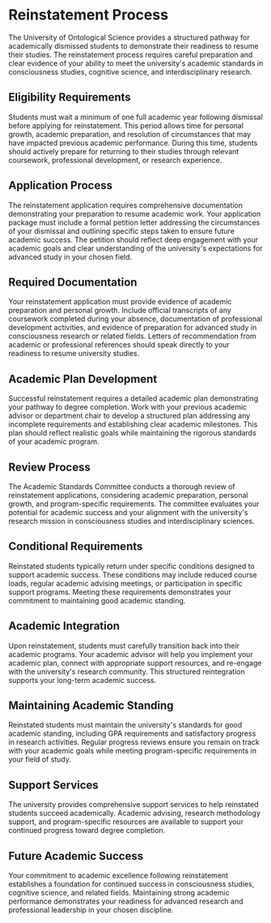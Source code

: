 # Reinstatement Process

The University of Ontological Science provides a structured pathway for academically dismissed students to demonstrate their readiness to resume their studies. The reinstatement process requires careful preparation and clear evidence of your ability to meet the university's academic standards in consciousness studies, cognitive science, and interdisciplinary research.

## Eligibility Requirements

Students must wait a minimum of one full academic year following dismissal before applying for reinstatement. This period allows time for personal growth, academic preparation, and resolution of circumstances that may have impacted previous academic performance. During this time, students should actively prepare for returning to their studies through relevant coursework, professional development, or research experience.

## Application Process

The reinstatement application requires comprehensive documentation demonstrating your preparation to resume academic work. Your application package must include a formal petition letter addressing the circumstances of your dismissal and outlining specific steps taken to ensure future academic success. The petition should reflect deep engagement with your academic goals and clear understanding of the university's expectations for advanced study in your chosen field.

## Required Documentation

Your reinstatement application must provide evidence of academic preparation and personal growth. Include official transcripts of any coursework completed during your absence, documentation of professional development activities, and evidence of preparation for advanced study in consciousness research or related fields. Letters of recommendation from academic or professional references should speak directly to your readiness to resume university studies.

## Academic Plan Development

Successful reinstatement requires a detailed academic plan demonstrating your pathway to degree completion. Work with your previous academic advisor or department chair to develop a structured plan addressing any incomplete requirements and establishing clear academic milestones. This plan should reflect realistic goals while maintaining the rigorous standards of your academic program.

## Review Process

The Academic Standards Committee conducts a thorough review of reinstatement applications, considering academic preparation, personal growth, and program-specific requirements. The committee evaluates your potential for academic success and your alignment with the university's research mission in consciousness studies and interdisciplinary sciences.

## Conditional Requirements

Reinstated students typically return under specific conditions designed to support academic success. These conditions may include reduced course loads, regular academic advising meetings, or participation in specific support programs. Meeting these requirements demonstrates your commitment to maintaining good academic standing.

## Academic Integration

Upon reinstatement, students must carefully transition back into their academic programs. Your academic advisor will help you implement your academic plan, connect with appropriate support resources, and re-engage with the university's research community. This structured reintegration supports your long-term academic success.

## Maintaining Academic Standing

Reinstated students must maintain the university's standards for good academic standing, including GPA requirements and satisfactory progress in research activities. Regular progress reviews ensure you remain on track with your academic goals while meeting program-specific requirements in your field of study.

## Support Services

The university provides comprehensive support services to help reinstated students succeed academically. Academic advising, research methodology support, and program-specific resources are available to support your continued progress toward degree completion.

## Future Academic Success

Your commitment to academic excellence following reinstatement establishes a foundation for continued success in consciousness studies, cognitive science, and related fields. Maintaining strong academic performance demonstrates your readiness for advanced research and professional leadership in your chosen discipline.